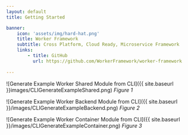```yaml
---
layout: default
title: Getting Started

banner:
    icon: 'assets/img/hard-hat.png'
    title: Worker Framework
    subtitle: Cross Platform, Cloud Ready, Microservice Framework
    links:
        - title: GitHub
          url: https://github.com/WorkerFramework/worker-framework
          
---
```



![Generate Example Worker Shared Module from CLI]({{ site.baseurl }}images/CLIGenerateExampleShared.png)
*Figure 1*


![Generate Example Worker Backend Module from CLI]({{ site.baseurl }}/images/CLIGenerateExampleBackend.png)
*Figure 2*

![Generate Example Worker Container Module from CLI]({{ site.baseurl }}/images/CLIGenerateExampleContainer.png)
*Figure 3*
